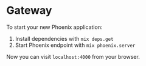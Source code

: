 # Gateway

To start your new Phoenix application:

1. Install dependencies with `mix deps.get`
2. Start Phoenix endpoint with `mix phoenix.server`

Now you can visit `localhost:4000` from your browser.
